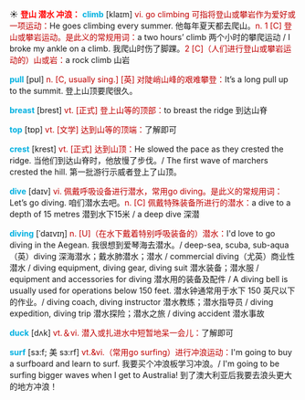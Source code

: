 ☀ <font color="red">**登山 潜水 冲浪：**</font>
<font color="sky blue">**climb**</font> [klaɪm] 
<font color="#c00000">vi. go climbing 可指将登山或攀岩作为爱好或一项运动：</font>He goes climbing every summer. 他每年夏天都去爬山。<font color="#c00000">n. 1 [C] 登山或攀岩运动。是此义的常规用词：</font>a two hours’ climb 两个小时的攀爬运动 / I broke my ankle on a climb. 我爬山时伤了脚踝。<font color="#c00000">2 [C]（人们进行登山或攀岩运动的）山或岩：</font>a rock climb 山岩

<font color="sky blue">**pull**</font> [pʊl] 
<font color="#c00000">n. [C, usually sing.] [英] 对陡峭山峰的艰难攀登：</font>It’s a long pull up to the summit. 登上山顶要爬很久。

<font color="sky blue">**breast**</font> [brest] 
<font color="#c00000">vt. [正式] 登上山等的顶部：</font>to breast the ridge 到达山脊

<font color="sky blue">**top**</font> [tɒp] 
<font color="#c00000">vt. [文学] 达到山等的顶端：</font>了解即可
           
<font color="sky blue">**crest**</font> [krest]
<font color="#c00000">vt. [正式] 达到山顶：</font>He slowed the pace as they crested the ridge. 当他们到达山脊时，他放慢了步伐。/ The first wave of marchers crested the hill. 第一批游行示威者登上了山顶。

<font color="sky blue">**dive**</font> [daɪv] 
<font color="#c00000">vi. 佩戴呼吸设备进行潜水，常用go diving。是此义的常规用词：</font>Let’s go diving. 咱们潜水去吧。<font color="#c00000">n. [C] 佩戴特殊装备所进行的潜水：</font>a dive to a depth of 15 metres 潜到水下15米 / a deep dive 深潜 
           
<font color="sky blue">**diving**</font> [ˈdaɪvɪŋ]
<font color="#c00000">n. [U]（在水下戴着特别呼吸装备的）潜水：</font>I'd love to go diving in the Aegean. 我很想到爱琴海去潜水。/ deep-sea, scuba, sub-aqua（英）diving 深海潜水；戴水肺潜水；潜水 / commercial diving（尤英）商业性潜水 / diving equipment, diving gear, diving suit 潜水装备；潜水服 / equipment and accessories for diving 潜水用的装备及配件 / A diving bell is usually used for operations below 150 feet. 潜水钟通常用于水下 150 英尺以下的作业。/ diving coach, diving instructor 潜水教练；潜水指导员 / diving expedition, diving trip 潜水探险；潜水之旅 / diving accident 潜水事故

<font color="sky blue">**duck**</font> [dʌk] 
<font color="#c00000">vt.＆vi. 潜入或扎进水中短暂地呆一会儿：</font>了解即可

<font color="sky blue">**surf**</font> [sɜ:f; 美 sɜ:rf]
<font color="#c00000">vt.&vi.（常用go surfing）进行冲浪运动：</font>I'm going to buy a surfboard and learn to surf. 我要买个冲浪板学习冲浪。/ I'm going to be surfing bigger waves when I get to Australia! 到了澳大利亚后我要去浪头更大的地方冲浪！

